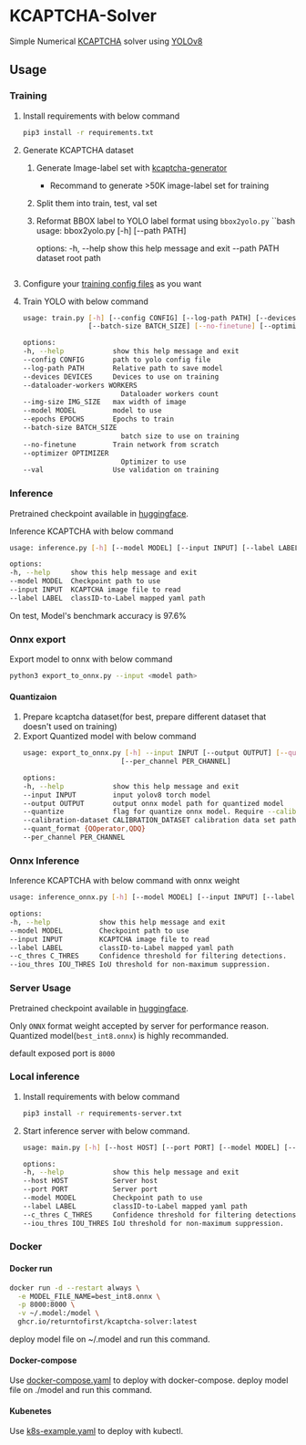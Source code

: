 # KCAPTCHA-Solver
Simple Numerical [KCAPTCHA](http://www.captcha.ru/en/kcaptcha/) solver using [YOLOv8](https://github.com/ultralytics/ultralytics)

## Usage

### Training

1. Install requirements with below command
    ```bash
    pip3 install -r requirements.txt
    ```

2. Generate KCAPTCHA dataset
    1. Generate Image-label set with [kcaptcha-generator](https://github.com/ryanking13/kcaptcha-generator)
        - Recommand to generate >50K image-label set for training
    2. Split them into train, test, val set
    3. Reformat BBOX label to YOLO label format using `bbox2yolo.py`
        ``bash
        usage: bbox2yolo.py [-h] [--path PATH]

        options:
        -h, --help   show this help message and exit
        --path PATH  dataset root path
        ```

3. Configure your [training config files](configs/config.yaml) as you want

4. Train YOLO with below command
    ```bash
    usage: train.py [-h] [--config CONFIG] [--log-path PATH] [--devices DEVICES] [--dataloader-workers WORKERS] [--img-size IMG_SIZE] [--model MODEL] [--epochs EPOCHS]
                    [--batch-size BATCH_SIZE] [--no-finetune] [--optimizer OPTIMIZER] [--val]

    options:
    -h, --help            show this help message and exit
    --config CONFIG       path to yolo config file
    --log-path PATH       Relative path to save model
    --devices DEVICES     Devices to use on training
    --dataloader-workers WORKERS
                            Dataloader workers count
    --img-size IMG_SIZE   max width of image
    --model MODEL         model to use
    --epochs EPOCHS       Epochs to train
    --batch-size BATCH_SIZE
                            batch size to use on training
    --no-finetune         Train network from scratch
    --optimizer OPTIMIZER
                            Optimizer to use
    --val                 Use validation on training
    ```

### Inference
Pretrained checkpoint available in [huggingface](https://huggingface.co/UselessNerd/YOLO-V8-S-KCAPTCHA).

Inference KCAPTCHA with below command
```bash
usage: inference.py [-h] [--model MODEL] [--input INPUT] [--label LABEL]

options:
-h, --help     show this help message and exit
--model MODEL  Checkpoint path to use
--input INPUT  KCAPTCHA image file to read
--label LABEL  classID-to-Label mapped yaml path
```

On test, Model's benchmark accuracy is 97.6%

### Onnx export
Export model to onnx with below command
```bash
python3 export_to_onnx.py --input <model path>
```

#### Quantizaion
1. Prepare kcaptcha dataset(for best, prepare different dataset that doesn't used on training)
2. Export Quantized model with below command
    ```bash
    usage: export_to_onnx.py [-h] --input INPUT [--output OUTPUT] [--quantize] [--calibration-dataset CALIBRATION_DATASET] [--quant_format {QOperator,QDQ}]
                            [--per_channel PER_CHANNEL]

    options:
    -h, --help            show this help message and exit
    --input INPUT         input yolov8 torch model
    --output OUTPUT       output onnx model path for quantized model
    --quantize            flag for quantize onnx model. Require --calibration-dataset and --quant-format
    --calibration-dataset CALIBRATION_DATASET calibration data set path
    --quant_format {QOperator,QDQ}
    --per_channel PER_CHANNEL
    ```

### Onnx Inference
Inference KCAPTCHA with below command with onnx weight

```bash
usage: inference_onnx.py [-h] [--model MODEL] [--input INPUT] [--label LABEL] [--c_thres C_THRES] [--iou_thres IOU_THRES]

options:
-h, --help            show this help message and exit
--model MODEL         Checkpoint path to use
--input INPUT         KCAPTCHA image file to read
--label LABEL         classID-to-Label mapped yaml path
--c_thres C_THRES     Confidence threshold for filtering detections.
--iou_thres IOU_THRES IoU threshold for non-maximum suppression.      
```


### Server Usage
Pretrained checkpoint available in [huggingface](https://huggingface.co/UselessNerd/YOLO-V8-S-KCAPTCHA).

Only `ONNX` format weight accepted by server for performance reason.
Quantized model(`best_int8.onnx`) is highly recommanded.

default exposed port is `8000`

### Local inference

1. Install requirements with below command
    ```bash
    pip3 install -r requirements-server.txt
    ```
2. Start inference server with below command.
    ```bash
    usage: main.py [-h] [--host HOST] [--port PORT] [--model MODEL] [--label LABEL] [--c_thres C_THRES] [--iou_thres IOU_THRES]

    options:
    -h, --help            show this help message and exit
    --host HOST           Server host
    --port PORT           Server port
    --model MODEL         Checkpoint path to use
    --label LABEL         classID-to-Label mapped yaml path
    --c_thres C_THRES     Confidence threshold for filtering detections.
    --iou_thres IOU_THRES IoU threshold for non-maximum suppression.
    ```

### Docker

#### Docker run
```bash
docker run -d --restart always \
  -e MODEL_FILE_NAME=best_int8.onnx \
  -p 8000:8000 \
  -v ~/.model:/model \
  ghcr.io/returntofirst/kcaptcha-solver:latest
```

deploy model file on ~/.model and run this command.

#### Docker-compose
Use [docker-compose.yaml](docker-compose.yaml) to deploy with docker-compose.
deploy model file on ./model and run this command.

#### Kubenetes
Use [k8s-example.yaml](k8s-example.yaml) to deploy with kubectl.